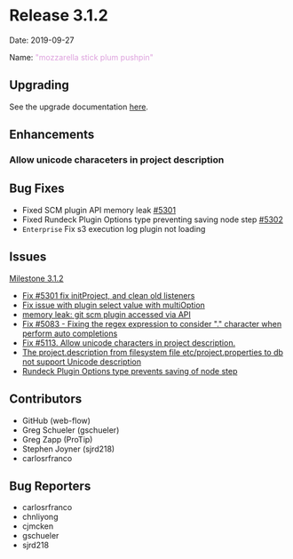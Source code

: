 # Release 3.1.2

Date: 2019-09-27

Name: <span style="color: plum"><span class="glyphicon glyphicon-pushpin"></span> "mozzarella stick plum pushpin"</span>

## Upgrading
See the upgrade documentation [here](https://docs.rundeck.com/3.1.0-rc2/upgrading/upgrade-to-rundeck-3.1.html).

## Enhancements

### Allow unicode characeters in project description

## Bug Fixes

* Fixed SCM plugin API memory leak [#5301](https://github.com/rundeck/rundeck/issues/5301)
* Fixed Rundeck Plugin Options type preventing saving node step [#5302](https://github.com/rundeck/rundeck/pull/5302)
* `Enterprise` Fix s3 execution log plugin not loading

## Issues

[Milestone 3.1.2](https://github.com/rundeck/rundeck/milestone/121)

* [Fix #5301 fix initProject, and clean old listeners](https://github.com/rundeck/rundeck/pull/5304)
* [Fix issue with plugin select value with multiOption](https://github.com/rundeck/rundeck/pull/5302)
* [memory leak: git scm plugin accessed via API](https://github.com/rundeck/rundeck/issues/5301)
* [Fix #5083 - Fixing the regex expression to consider "." character when perform auto completions](https://github.com/rundeck/rundeck/pull/5300)
* [Fix #5113. Allow unicode characters in project description.](https://github.com/rundeck/rundeck/pull/5285)
* [The project.description from filesystem file etc/project.properties to db not support Unicode description](https://github.com/rundeck/rundeck/issues/5113)
* [Rundeck Plugin Options type prevents saving of node step](https://github.com/rundeck/rundeck/issues/4109)

## Contributors

* GitHub (web-flow)
* Greg Schueler (gschueler)
* Greg Zapp (ProTip)
* Stephen Joyner (sjrd218)
* carlosrfranco

## Bug Reporters

* carlosrfranco
* chnliyong
* cjmcken
* gschueler
* sjrd218